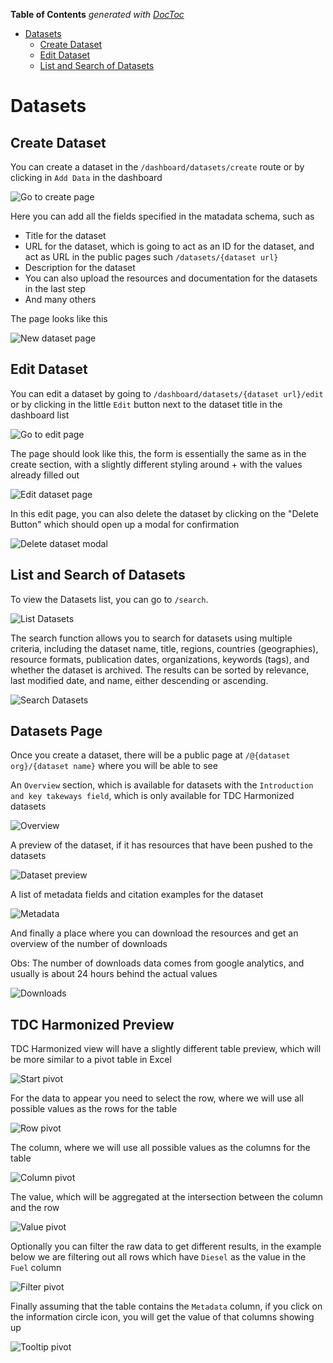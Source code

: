 <!-- START doctoc generated TOC please keep comment here to allow auto update -->
<!-- DON'T EDIT THIS SECTION, INSTEAD RE-RUN doctoc TO UPDATE -->
**Table of Contents**  *generated with [DocToc](https://github.com/thlorenz/doctoc)*

- [Datasets](#datasets)
  - [Create Dataset](#create-dataset)
  - [Edit Dataset](#edit-dataset)
  - [List and Search of Datasets](#list-and-search-of-datasets)

<!-- END doctoc generated TOC please keep comment here to allow auto update -->

# Datasets

## Create Dataset

You can create a dataset in the `/dashboard/datasets/create` route or by clicking in `Add Data` in the dashboard 

![Go to create page](./go_to_create.png)

Here you can add all the fields specified in the matadata schema, such as

- Title for the dataset
- URL for the dataset, which is going to act as an ID for the dataset, and act as URL in the public pages such `/datasets/{dataset url}`
- Description for the dataset
- You can also upload the resources and documentation for the datasets in the last step
- And many others

The page looks like this

![New dataset page](./create_dataset.png)

## Edit Dataset

You can edit a dataset by going to `/dashboard/datasets/{dataset url}/edit` or by clicking in the little `Edit` button next to the dataset title in the dashboard list

![Go to edit page](./go_to_edit.png)

The page should look like this, the form is essentially the same as in the create section, with a slightly different styling around + with the values already filled out

![Edit dataset page](./edit.png)

In this edit page, you can also delete the dataset by clicking on the "Delete Button" which should open up a modal for confirmation

![Delete dataset modal](./delete.png)


## List and Search of Datasets

To view the Datasets list, you can go to `/search`.

![List Datasets](list.png)

The search function allows you to search for datasets using multiple criteria, including the dataset name, title, regions, countries (geographies), resource formats, publication dates, organizations, keywords (tags), and whether the dataset is archived. The results can be sorted by relevance, last modified date, and name, either descending or ascending.

![Search Datasets](search.png)

## Datasets Page

Once you create a dataset, there will be a public page at `/@{dataset org}/{dataset name}` where you will be able to see

An `Overview` section, which is available for datasets with the `Introduction and key takeways field`, which is only available for TDC Harmonized datasets


![Overview](overview.png)

A preview of the dataset, if it has resources that have been pushed to the datasets

![Dataset preview](preview.png)

A list of metadata fields and citation examples for the dataset

![Metadata](metadata.png)

And finally a place where you can download the resources and get an overview of the number of downloads

Obs: The number of downloads data comes from google analytics, and usually is about 24 hours behind the actual values

![Downloads](downloads.png)

## TDC Harmonized Preview

TDC Harmonized view will have a slightly different table preview, which will be more similar to a pivot table in Excel

![Start pivot](pivot_start.png)

For the data to appear you need to select the row, where we will use all possible values as the rows for the table

![Row pivot](row_pivot.png)

The column, where we will use all possible values as the columns for the table

![Column pivot](column_pivot.png)

The value, which will be aggregated at the intersection between the column and the row

![Value pivot](value_pivot.png)

Optionally you can filter the raw data to get different results, in the example below we are filtering out all rows which have `Diesel` as the value in the `Fuel` column

![Filter pivot](filter_pivot.png)

Finally assuming that the table contains the `Metadata` column, if you click on the information circle icon, you will get the value of that columns showing up

![Tooltip pivot](tooltip_metadata.png)
